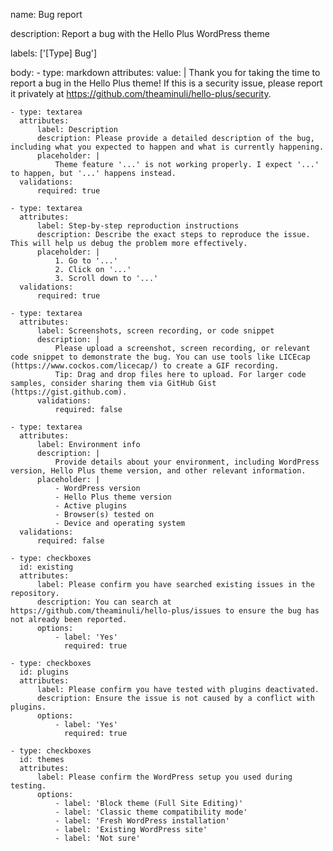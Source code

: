 

name: Bug report

description: Report a bug with the Hello Plus WordPress theme

labels: ['[Type] Bug']

body:
    - type: markdown
      attributes:
          value: |
              Thank you for taking the time to report a bug in the Hello Plus theme! If this is a security issue, please report it privately at https://github.com/theaminuli/hello-plus/security.

    - type: textarea
      attributes:
          label: Description
          description: Please provide a detailed description of the bug, including what you expected to happen and what is currently happening.
          placeholder: |
              Theme feature '...' is not working properly. I expect '...' to happen, but '...' happens instead.
      validations:
          required: true

    - type: textarea
      attributes:
          label: Step-by-step reproduction instructions
          description: Describe the exact steps to reproduce the issue. This will help us debug the problem more effectively.
          placeholder: |
              1. Go to '...'
              2. Click on '...'
              3. Scroll down to '...'
      validations:
          required: true

    - type: textarea
      attributes:
          label: Screenshots, screen recording, or code snippet
          description: |
              Please upload a screenshot, screen recording, or relevant code snippet to demonstrate the bug. You can use tools like LICEcap (https://www.cockos.com/licecap/) to create a GIF recording. 
              Tip: Drag and drop files here to upload. For larger code samples, consider sharing them via GitHub Gist (https://gist.github.com).
          validations:
              required: false

    - type: textarea
      attributes:
          label: Environment info
          description: |
              Provide details about your environment, including WordPress version, Hello Plus theme version, and other relevant information.
          placeholder: |
              - WordPress version
              - Hello Plus theme version
              - Active plugins
              - Browser(s) tested on
              - Device and operating system
      validations:
          required: false

    - type: checkboxes
      id: existing
      attributes:
          label: Please confirm you have searched existing issues in the repository.
          description: You can search at https://github.com/theaminuli/hello-plus/issues to ensure the bug has not already been reported.
          options:
              - label: 'Yes'
                required: true

    - type: checkboxes
      id: plugins
      attributes:
          label: Please confirm you have tested with plugins deactivated.
          description: Ensure the issue is not caused by a conflict with plugins.
          options:
              - label: 'Yes'
                required: true

    - type: checkboxes
      id: themes
      attributes:
          label: Please confirm the WordPress setup you used during testing.
          options:
              - label: 'Block theme (Full Site Editing)'
              - label: 'Classic theme compatibility mode'
              - label: 'Fresh WordPress installation'
              - label: 'Existing WordPress site'
              - label: 'Not sure'
